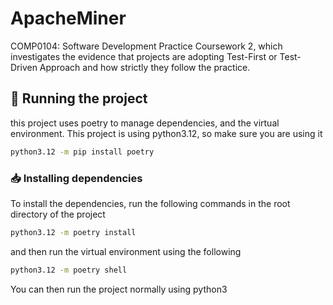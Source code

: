 # ApacheMiner
COMP0104: Software Development Practice Coursework 2, which investigates the evidence that projects are adopting Test-First or Test-Driven Approach and how strictly they follow the practice.


## :rocket: Running the project 

this project uses poetry to manage dependencies, and the virtual environment. This project is using python3.12, so make sure you are using it 

```bash
python3.12 -m pip install poetry 
```


### :inbox_tray: Installing dependencies 

To install the dependencies, run the following commands in the root directory of the project


```bash
python3.12 -m poetry install 
```

and then run the virtual environment using the following


```bash
python3.12 -m poetry shell
```

You can then run the project normally using python3 
